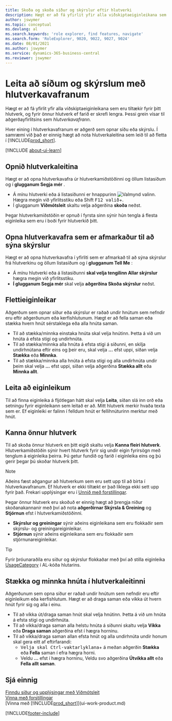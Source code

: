 ```yaml
---
title: Skoða og skoða síður og skýrslur eftir hlutverki
description: Hægt er að fá yfirlit yfir alla viðskiptaeiginleikana sem eru tiltækir fyrir hlutverkið þitt og önnur hlutverk með hlutverkaleitinni.
author: jswymer
ms.topic: conceptual
ms.devlang: al
ms.search.keywords: 'role explorer, find features, navigate'
ms.search.form: 'RoleExplorer, 9020, 9022, 9027, 9024'
ms.date: 08/01/2021
ms.author: jswymer
ms.service: dynamics-365-business-central
ms.reviewer: jswymer
---
```


# Leita að síðum og skýrslum með hlutverkavafranum

Hægt er að fá yfirlit yfir alla viðskiptaeiginleikana sem eru tiltækir fyrir þitt hlutverk, og fyrir önnur hlutverk ef farið er skrefi lengra. Þessi grein vísar til aðgerðayfirlitsins sem *hlutverkavafrann*.

Hver eining í hlutverkavafranum er aðgerð sem opnar síðu eða skýrslu. Í samræmi við það er einnig hægt að nota hlutverkaleitina sem leið til að fletta í [!INCLUDE[prod_short](includes/prod_short.md)].

[!INCLUDE [about-ui-learn](includes/about-ui-learn.md)]

## Opnið hlutverkaleitina

Hægt er að opna hlutverkavafra úr hlutverkamiðstöðinni og öllum listasíðum og í **glugganum Segja mér** .

- Á mínu hlutverki eða á listasíðunni er hnappurinn ![Valmynd valinn.](media/ui_menu_button.png "Valmyndarhnappur") Hægra megin við yfirlitsstiku eða Shift <kbd>F12 valið</kbd>+<kbd></kbd>.
- Í glugganum **Viðmótsleit** skaltu velja aðgerðina **skoða** neðst.

Þegar hlutverkamiðstöðin er opnuð í fyrsta sinn sýnir hún tengla á flesta eiginleika sem eru í boði fyrir hlutverkið þitt.

## Opna hlutverkavafra sem er afmarkaður til að sýna skýrslur 

Hægt er að opna hlutverkavafra í yfirliti sem er afmarkað til að sýna skýrslur frá hlutverkinu og öllum listasíðum og í **glugganum Tell Me** :

- Á mínu hlutverki eða á listasíðunni **skal velja tengilinn Allar skýrslur** hægra megin við yfirlitsstiku.
-  **Í glugganum Segja mér** skal velja **aðgerðina Skoða skýrslur** neðst.

## Flettieiginleikar

Aðgerðum sem opnar síður eða skýrslur er raðað undir hnútum sem nefndir eru eftir aðgerðunum eða kerfishlutunum. Hægt er að fella saman eða stækka hvern hnút sérstaklega eða alla hnúta saman.

- Til að stækka/minnka einstaka hnúta skal velja hnútinn. Þetta á við um hnúta á efsta stigi og undirhnúta.
- Til að stækka/minnka alla hnúta á efsta stigi á síðunni, en skilja undirhnútana eftir eins og þeir eru, skal velja **...** efst uppi, síðan velja **Stækka** eða **Minnka**.
- Til að stækka/minnka alla hnúta á efsta stigi og alla undirhnúta undir þeim skal velja **...** efst uppi, síðan velja aðgerðina **Stækka allt** eða **Minnka allt**.

## Leita að eiginleikum

Til að finna eiginleika á fljótlegan hátt skal velja **Leita**, síðan slá inn orð eða setningu fyrir eiginleikann sem leitað er að. Mitt hlutverk merkir hvaða texta sem er. Ef eiginleiki er falinn í felldum hnút er fellihnúturinn merktur með hnút. 

## Kanna önnur hlutverk

Til að skoða önnur hlutverk en þitt eigið skaltu velja **Kanna fleiri hlutverk**. Hlutverkamiðstöðin sýnir hvert hlutverk fyrir sig undir eigin fyrirsögn með tenglum á eiginleika þeirra. Þú getur fundið og farið í eiginleika eins og þú gerir þegar þú skoðar hlutverk þitt.

> [!NOTE]
> Aðeins fæst aðgangur að hlutverkum sem eru sett upp til að birta í hlutverkavafranum. Ef hlutverk er ekki tiltækt er það líklega ekki sett upp fyrir það. Frekari upplýsingar eru í [Unnið með forstillingar](admin-users-profiles-roles.md). 

Þegar önnur hlutverk eru skoðuð er einnig hægt að þrengja niður skoðanakannanir með því að nota **aðgerðirnar Skýrsla & Greining** og **Stjórnun** efst í hlutverkamiðstöðinni.

- **Skýrslur og greiningar** sýnir aðeins eiginleikana sem eru flokkaðir sem skýrslu- og greiningareiginleikar.
- **Stjórnun** sýnir aðeins eiginleikana sem eru flokkaðir sem stjórnunareiginleikar.

> [!TIP]
> Fyrir þróunaraðila eru síður og skýrslur flokkaðar með því að stilla eiginleika [UsageCategory](/dynamics365/business-central/dev-itpro/developer/properties/devenv-usagecategory-property) í AL-kóða hlutarins.
<!--
 
## Role explorer actions

There a several actions along the top of the role explorer to help you locate features of your role and other roles.

|Action|Description|
|------|------|
|**All**|Shows all features that are related to the role.|
|**Find**|Lets you enter a word or phrase to quickly locate feature names that match.|
|**Explore more roles**|All business features that are available for all roles including your own. When exploring all roles, the other actions work the same way, except for all roles shown. **NOTE:** You can only access roles that are set up to show in role explorer. For more information, see [Manage Profiles](admin-users-profiles-roles.md).  |
|**Report & Analysis**|This action Shows only those features that are categorized as reports and analysis features.|
|**Administration**|Shows only those features that are categorized as administration features.|



<!--
Choose the **Find** action at the top of the role explorer to quickly locate feature names that contain a certain term.

Choose the **Explore more roles** action at the top of the role explorer to get an overview of all business features that are available for all roles including your own.

> [!NOTE]
> Only Role Center actions for profiles where the **Show in Role Explorer** check box is selected will appear on the extended version of the role explorer (shown with the **Explore more roles** action). For more information, see [Manage Profiles](admin-users-profiles-roles.md).
-->

## Stækka og minnka hnúta í hlutverkaleitinni

Aðgerðunum sem opna síður er raðað undir hnútum sem nefndir eru eftir eiginleikum eða kerfishlutum. Hægt er að draga saman eða víkka út hvern hnút fyrir sig og alla í einu.

- Til að víkka út/draga saman hnút skal velja hnútinn. Þetta á við um hnúta á efsta stigi og undirhnúta.
- Til að víkka/draga saman alla helstu hnúta á síðunni skaltu velja **Víkka** eða **Draga saman** aðgerðina efst í hægra horninu.
- Til að víkka/draga saman allan efsta hnút og alla undirhnúta undir honum skal gera eitt af eftirfarandi:
  -  <kbd>Velja skal Ctrl-vaktarlyklana</kbd>+<kbd></kbd> á meðan aðgerðin **Stækka** eða **Fella** saman í efra hægra horni.
  - Veldu **...** efst í hægra horninu, Veldu svo aðgerðina **Útvíkka allt** eða **Fella allt saman**.

## Sjá einnig

[Finndu síður og upplýsingar með Viðmótsleit](ui-search.md)  
[Vinna með forstillingar](admin-users-profiles-roles.md)  
[Vinna með [!INCLUDE[prod_short](includes/prod_short.md)]](ui-work-product.md)  

[!INCLUDE[footer-include](includes/footer-banner.md)]
